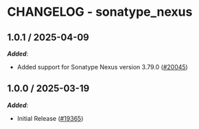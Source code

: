 # CHANGELOG - sonatype_nexus

<!-- towncrier release notes start -->

## 1.0.1 / 2025-04-09

***Added***:

* Added support for Sonatype Nexus version 3.79.0 ([#20045](https://github.com/DataDog/integrations-core/pull/20045))

## 1.0.0 / 2025-03-19

***Added***:

* Initial Release ([#19365](https://github.com/DataDog/integrations-core/pull/19365))

